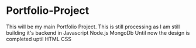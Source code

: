 # Portfolio-Project
This will be my main Portfolio Project.
This is still processing as I am still building it's backend in Javascript Node.js MongoDb
Until now the design is completed uptil HTML CSS
